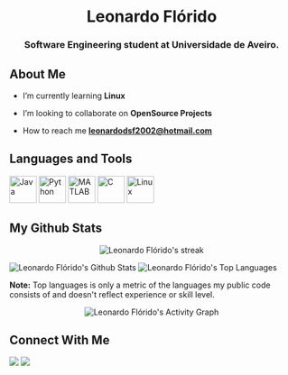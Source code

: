 <h1 align="center">Leonardo Flórido</h1>
<h3 align="center">Software Engineering student at Universidade de Aveiro.</h3>

## About Me

* I’m currently learning **Linux**

* I’m looking to collaborate on **OpenSource Projects**

* How to reach me **leonardodsf2002@hotmail.com**

## Languages and Tools

<p align="left"> 
    <a href="https://www.java.com" target="_blank"><img src="https://img.icons8.com/color/48/000000/java-coffee-cup-logo.png" alt="Java" width="48" height="48"/></a>
    <a href="https://www.python.org" target="_blank"><img src="https://img.icons8.com/color/48/000000/python.png" alt="Python" width="48" height="48"/></a> 
    <a href="https://www.mathworks.com/" target="_blank"><img src="https://img.icons8.com/fluency/48/000000/matlab.png" alt="MATLAB" width="48" height="48"/></a> 
    <a href="https://www.cprogramming.com/" target="_blank"><img src="https://img.icons8.com/color/48/000000/c-programming.png" alt="C" width="48" height="48"/></a>
    <a href="https://www.linux.org/" target="_blank"><img src="https://img.icons8.com/color/48/000000/linux--v1.png" alt="Linux" width="48" height="48"/></a>
</p>

## My Github Stats

<p align="center">
  <img title="🔥 Get streak stats for your profile at git.io/streak-stats" alt="Leonardo Flórido's streak" src="https://github-readme-streak-stats.herokuapp.com/?user=leo-dsf&theme=react&hide_border=true&stroke=0000&background=0D1117"/>
</p>

<img alt="Leonardo Flórido's Github Stats" src="https://github-readme-stats.vercel.app/api?username=leo-dsf&show_icons=true&count_private=true&theme=react&hide_border=true&bg_color=0D1117" />
<img alt="Leonardo Flórido's Top Languages" src="https://github-readme-stats.vercel.app/api/top-langs/?username=leo-dsf&langs_count=8&count_private=true&layout=compact&theme=react&hide_border=true&bg_color=0D1117" />

<b>Note:</b> Top languages is only a metric of the languages my public code consists of and doesn't reflect experience or skill level.

<p align="center">
  <img alt="Leonardo Flórido's Activity Graph" src="https://activity-graph.herokuapp.com/graph?username=leo-dsf&bg_color=0D1117&color=5BCDEC&line=5BCDEC&point=FFFFFF&hide_border=true"/>
</p>

## Connect With Me
<p align="left">
<a href = "https://twitter.com/leonardo_dsf"><img src="https://img.icons8.com/fluent/48/000000/twitter.png"/></a>
<a href = "https://www.instagram.com/leonardodsf/"><img src="https://img.icons8.com/fluency/48/000000/instagram-new.png"/></a>
</p>
